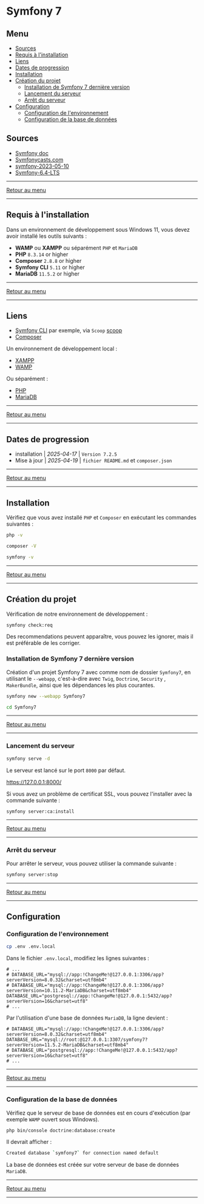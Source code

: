 # Symfony 7

## Menu
- [Sources](#sources)
- [Requis à l'installation](#requis-à-linstallation)
- [Liens](#liens)
- [Dates de progression](#dates-de-progression)
- [Installation](#installation)
- [Création du projet](#création-du-projet)
  - [Installation de Symfony 7 dernière version](#installation-de-symfony-7-dernière-version)
  - [Lancement du serveur](#lancement-du-serveur)
  - [Arrêt du serveur](#arrêt-du-serveur)
- [Configuration](#configuration) 
  - [Configuration de l'environnement](#configuration-de-lenvironnement)
  - [Configuration de la base de données](#configuration-de-la-base-de-données)


## Sources
- [Symfony doc](https://symfony.com/doc/current/index.html)
- [Symfonycasts.com](https://symfonycasts.com/screencast/symfony/setup)
- [symfony-2023-05-10](https://github.com/mikhawa/symfony-2023-05-10)
- [Symfony-6.4-LTS](https://github.com/mikhawa/Symfony-6.4-LTS)

---

[Retour au menu](#menu)

---

## Requis à l'installation

Dans un environnement de développement sous Windows 11, vous devez avoir installé les outils suivants :

- **WAMP** ou **XAMPP** ou séparément `PHP` et `MariaDB`
- **PHP** `8.3.14` or higher
- **Composer** `2.8.8` or higher
- **Symfony CLI** `5.11` or higher
- **MariaDB** `11.5.2` or higher

---

[Retour au menu](#menu)

---

## Liens

- [Symfony CLI](https://symfony.com/download) par exemple, via `Scoop` [scoop](https://scoop.sh/)
- [Composer](https://getcomposer.org/)

Un environnement de développement local :
- [XAMPP](https://www.apachefriends.org/index.html)
- [WAMP](https://wampserver.aviatechno.net/)

Ou séparément :
- [PHP](https://www.php.net/)
- [MariaDB](https://mariadb.org/)

---

[Retour au menu](#menu)

---

## Dates de progression

- installation | *2025-04-17* | `Version 7.2.5`
- Mise à jour | *2025-04-19* | `fichier README.md` et `composer.json`

---

[Retour au menu](#menu)

---

## Installation

Vérifiez que vous avez installé `PHP` et `Composer` en exécutant les commandes suivantes :

```bash
php -v
```
```bash
composer -V
```
```bash
symfony -v
```

---

[Retour au menu](#menu)

---

## Création du projet

Vérification de notre environnement de développement :

```bash
symfony check:req
```

Des recommendations peuvent apparaître, vous pouvez les ignorer, mais il est préférable de les corriger.

### Installation de Symfony 7 dernière version

Création d'un projet Symfony 7 avec comme nom de dossier `Symfony7`, en utilisant le `--webapp`, c'est-à-dire avec `Twig`, `Doctrine`, `Security` , `MakerBundle`, ainsi que les dépendances les plus courantes.

```bash
symfony new --webapp Symfony7

cd Symfony7
```

---

[Retour au menu](#menu)

---

### Lancement du serveur

```bash
symfony serve -d
```
Le serveur est lancé sur le port `8000` par défaut.

https://127.0.0.1:8000/

Si vous avez un problème de certificat SSL, vous pouvez l'installer avec la commande suivante :

```bash
symfony server:ca:install
```

---

[Retour au menu](#menu)

---

### Arrêt du serveur
Pour arrêter le serveur, vous pouvez utiliser la commande suivante :

```bash
symfony server:stop
```

---

[Retour au menu](#menu)

---

## Configuration

### Configuration de l'environnement


```bash
cp .env .env.local
```

Dans le fichier `.env.local`, modifiez les lignes suivantes :

```dotenv
# ...
# DATABASE_URL="mysql://app:!ChangeMe!@127.0.0.1:3306/app?serverVersion=8.0.32&charset=utf8mb4"
# DATABASE_URL="mysql://app:!ChangeMe!@127.0.0.1:3306/app?serverVersion=10.11.2-MariaDB&charset=utf8mb4"
DATABASE_URL="postgresql://app:!ChangeMe!@127.0.0.1:5432/app?serverVersion=16&charset=utf8"
# ...
```
Par l'utilisation d'une base de données `MariaDB`, la ligne devient :

```dotenv
# DATABASE_URL="mysql://app:!ChangeMe!@127.0.0.1:3306/app?serverVersion=8.0.32&charset=utf8mb4"
DATABASE_URL="mysql://root:@127.0.0.1:3307/symfony7?serverVersion=11.5.2-MariaDB&charset=utf8mb4"
# DATABASE_URL="postgresql://app:!ChangeMe!@127.0.0.1:5432/app?serverVersion=16&charset=utf8"
# ...
```

---

[Retour au menu](#menu)

---


### Configuration de la base de données

Vérifiez que le serveur de base de données est en cours d'exécution (par exemple `WAMP` ouvert sous Windows).

```bash
php bin/console doctrine:database:create
```

Il devrait afficher :

```bash
Created database `symfony7` for connection named default
```

La base de données est créée sur votre serveur de base de données `MariaDB`.

---

[Retour au menu](#menu)

---